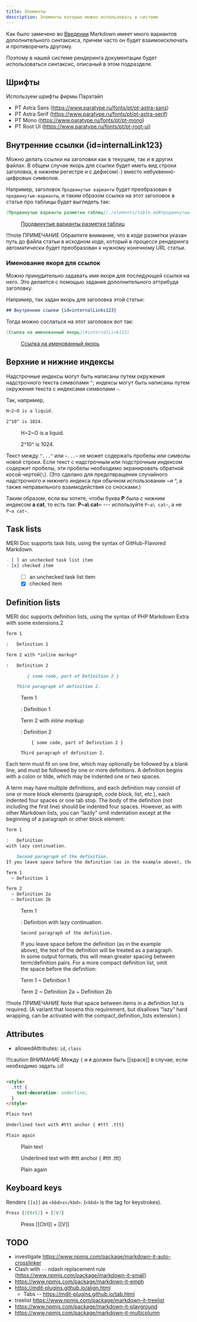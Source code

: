```yaml
---
title: Элементы
description: Элементы которые можно использовать в системе
---
```


Как было замечено во [Введении](index.md#flavours) Markdown имеет много вариантов дополнительного синтаксиса, причем часто он будет взаимоисключать и противоречить другому.

Поэтому в нашей системе рендеринга документации будет использоваться синтаксис, описаный в этом подразделе.

## Шрифты

Используем шрифты фирмы Паратайп
- PT Astra Sans (https://www.paratype.ru/fonts/pt/pt-astra-sans)
- PT Astra Serif (https://www.paratype.ru/fonts/pt/pt-astra-serif)
- PT Mono (https://www.paratype.ru/fonts/pt/pt-mono)
- PT Root UI (https://www.paratype.ru/fonts/pt/pt-root-ui)

## Внутренние ссылки {id=internalLink123}

Можно делать ссылки на заголовки как в текущем, так и в других файлах. В общем случае якорь для ссылки будет иметь вид строки заголовка, в нижнем регистре и с дефисом(`-`) вместо небуквенно-цифровых символов.

Например, заголовок `Продвинутые варианты` будет преобразован в `продвинутые-варианты`, и таким образом ссылка на этот заголовок в статье про таблицы будет выглядеть так:

```md
[Продвинутые варианты разметки таблиц](./elements/table.md#продвинутые-варианты)
```

<figure class="example"><div>

[Продвинутые варианты разметки таблиц](./elements/table.md#продвинутые-варианты)

</div></figure>


!!!note ПРИМЕЧАНИЕ
    Обраитите внимание, что в коде разметки указан путь до файла статьи в исходном коде, который в процессе рендеринга автоматически будет преобразован к нужному конечному URL статьи.

### Именование якоря для ссылок

Можно принудительно задавать имя якоря для последующей ссылки на него. Это делается с помощью задания дополнительного аттрибуда заголовку.

Например, так задан якорь для заголовка этой статьи:

```md
## Внутренние ссылки {id=internalLinks123}
```

Тогда можно сослаться на этот заголовок вот так:

```md
[Ссылка на именованный якорь](#internalLink123)
```

<figure class="example"><div>

[Ссылка на именованный якорь](#internalLink123)

</div></figure>

## Верхние и нижние индексы

Надстрочные индексы могут быть написаны путем окружения надстрочного текста символами `^`; индексы могут быть написаны путем окружения текста с индексами символами `~`.

Так, например,

```md
H~2~O is a liquid.

2^10^ is 1024.
```

<figure class="example"><div>

H~2~O is a liquid.

2^10^ is 1024.

</div></figure>


Текст между `^...^` или `~...~` не может содержать пробелы или символы новой строки.
Если текст с надстрочным или подстрочным индексом содержит пробелы, эти пробелы необходимо экранировать обратной косой чертой(`\`).
(Это сделано для предотвращения случайного надстрочного и нижнего индекса при обычном использовании ~и ^, а также неправильного взаимодействия со сносками.)

Таким образом, если вы хотите, чтобы буква **P** была с нижним индексом  **a cat**, то есть так:  **P~a\ cat~** --- используйте `P~a\ cat~`, а не `P~a cat~`.

## Task lists

MERI Doc supports task lists, using the syntax of GitHub-Flavored Markdown.

```md
- [ ] an unchecked task list item
- [x] checked item
```

<figure class="example"><div>

- [ ] an unchecked task list item
- [x] checked item
</div></figure>

## Definition lists

MERI doc supports definition lists, using the syntax of PHP Markdown Extra with some extensions.2

```md
Term 1

:   Definition 1

Term 2 with *inline markup*

:   Definition 2

        { some code, part of Definition 2 }

    Third paragraph of definition 2.
```

<figure class="example"><div>

Term 1

:   Definition 1

Term 2 with *inline markup*

:   Definition 2

        { some code, part of Definition 2 }

    Third paragraph of definition 2.

</div></figure>

Each term must fit on one line, which may optionally be followed by a blank line, and must be followed by one or more definitions. A definition begins with a colon or tilde, which may be indented one or two spaces.

A term may have multiple definitions, and each definition may consist of one or more block elements (paragraph, code block, list, etc.), each indented four spaces or one tab stop. The body of the definition (not including the first line) should be indented four spaces. However, as with other Markdown lists, you can “lazily” omit indentation except at the beginning of a paragraph or other block element:

```md
Term 1

:   Definition
with lazy continuation.

    Second paragraph of the definition.
If you leave space before the definition (as in the example above), the text of the definition will be treated as a paragraph. In some output formats, this will mean greater spacing between term/definition pairs. For a more compact definition list, omit the space before the definition:

Term 1
  ~ Definition 1

Term 2
  ~ Definition 2a
  ~ Definition 2b
```

<figure class="example"><div>

Term 1

:   Definition
with lazy continuation.

    Second paragraph of the definition.
If you leave space before the definition (as in the example above), the text of the definition will be treated as a paragraph. In some output formats, this will mean greater spacing between term/definition pairs. For a more compact definition list, omit the space before the definition:

Term 1
  ~ Definition 1

Term 2
  ~ Definition 2a
  ~ Definition 2b

</div></figure>

!!!note ПРИМЕЧАНИЕ
    Note that space between items in a definition list is required. (A variant that loosens this requirement, but disallows “lazy” hard wrapping, can be activated with the compact_definition_lists extension.)



## Attributes

* allowedAttributes: `id`, `class`

!!!caution ВНИМАНИЕ
    Между `{` и `#` должен быть [[space]] в случае, если необходимо задать `id`!
```md

<style>
  .ttt {
    text-decoration: underline;
  }
</style>

Plain text 

Underlined text with #ttt anchor { #ttt .ttt}

Plain again

```

<figure class="example"><div>

<style>
  .ttt {
    text-decoration: underline;
  }
</style>

Plain text 

Underlined text with #ttt anchor { #ttt .ttt}

Plain again

</div></figure>


## Keyboard keys

Renders `[[x]]` as `<kbd>x</kbd>`.
(`<kbd>` is the tag for keystrokes).

```md
Press [[Ctrl]] + [[V]]
```

<figure class="example"><div>

Press [[Ctrl]] + [[V]]

</div></figure>



## TODO
- investigate https://www.npmjs.com/package/markdown-it-auto-crosslinker
- Clash with `--` ndash replacement rule (https://www.npmjs.com/package/markdown-it-small)
- https://www.npmjs.com/package/markdown-it-emph
- https://mdit-plugins.github.io/align.html
    - Tabs -- https://mdit-plugins.github.io/tab.html
- treelist https://www.npmjs.com/package/markdown-it-treelist
- https://www.npmjs.com/package/markdown-it-playground
- https://www.npmjs.com/package/markdown-it-multicolumn

